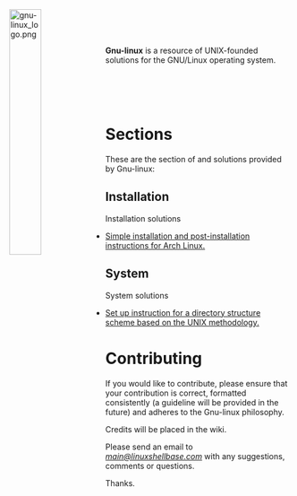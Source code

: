 
<img src='https://raw.githubusercontent.com/unix-foundation/home/images/gnu-linux_logo.png' width='33.5%' align='left' alt='gnu-linux_logo.png'>
<br><br><br>

**Gnu-linux** is a resource of UNIX-founded solutions for the GNU/Linux operating system.
<br><br><br><br><br>

# Sections

These are the section of and solutions provided by Gnu-linux:

## Installation

Installation solutions

* [Simple installation and post-installation instructions for Arch Linux.](installation/arch-linux-install-instructions.txt)

## System

System solutions

* [Set up instruction for a directory structure scheme based on the UNIX methodology.](system/directory-structure-scheme.txt)

# Contributing

If you would like to contribute, please ensure that your contribution is correct, formatted consistently (a guideline will be provided in the future) and adheres to the Gnu-linux philosophy.

Credits will be placed in the wiki.

Please send an email to *main@linuxshellbase.com* with any suggestions, comments or questions.

Thanks.
